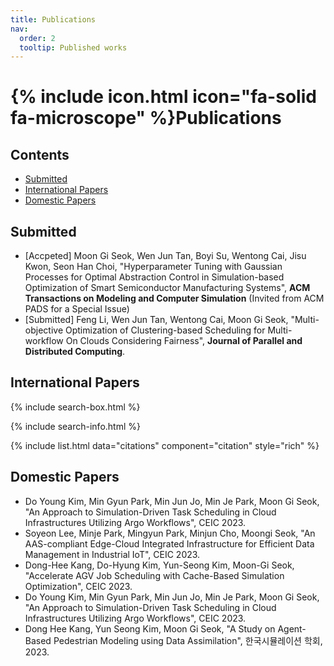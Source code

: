 ```yaml
---
title: Publications
nav:
  order: 2
  tooltip: Published works
---
```


# {% include icon.html icon="fa-solid fa-microscope" %}Publications

## Contents 
- [Submitted](#submitted)
- [International Papers](#international-works)
- [Domestic Papers](#domestic-works)

## <a id="submitted"></a>Submitted

- [Accpeted] Moon Gi Seok, Wen Jun Tan, Boyi Su, Wentong Cai, Jisu Kwon, Seon Han Choi, "Hyperparameter Tuning with Gaussian Processes for Optimal Abstraction Control in Simulation-based Optimization of Smart Semiconductor Manufacturing Systems", **ACM Transactions on Modeling and Computer Simulation** (Invited from ACM PADS for a Special Issue)
- [Submitted] Feng Li, Wen Jun Tan, Wentong Cai, Moon Gi Seok, "Multi-objective Optimization of Clustering-based Scheduling for Multi-workflow On Clouds Considering Fairness", **Journal of Parallel and Distributed Computing**.

## <a id="international-works"></a>International Papers

{% include search-box.html %}

{% include search-info.html %}

{% include list.html data="citations" component="citation" style="rich" %}

## <a id="domestic-works"></a>Domestic Papers
- Do Young Kim, Min Gyun Park, Min Jun Jo, Min Je Park, Moon Gi Seok, "An Approach to Simulation-Driven Task Scheduling in Cloud Infrastructures Utilizing Argo Workflows", CEIC 2023.
- Soyeon Lee, Minje Park, Mingyun Park, Minjun Cho, Moongi Seok, "An AAS-compliant Edge-Cloud Integrated Infrastructure for Efficient Data Management in Industrial IoT", CEIC 2023.
- Dong-Hee Kang, Do-Hyung Kim, Yun-Seong Kim, Moon-Gi Seok,  "Accelerate AGV Job Scheduling with Cache-Based Simulation Optimization", CEIC 2023.
- Do Young Kim, Min Gyun Park, Min Jun Jo, Min Je Park, Moon Gi Seok, "An Approach to Simulation-Driven Task Scheduling in Cloud Infrastructures Utilizing Argo Workflows", CEIC 2023.
- Dong Hee Kang, Yun Seong Kim, Moon Gi Seok, "A Study on Agent-Based Pedestrian Modeling using Data Assimilation", 한국시뮬레이션 학회, 2023.